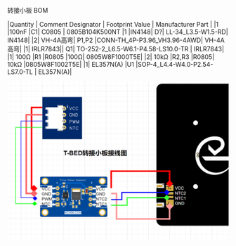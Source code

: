 转接小板 BOM

|Quantity |	Comment	Designator	| Footprint 	Value |	Manufacturer Part |
|1	|100nF	|C1|	C0805	|	0805B104K500NT
|1	|IN4148|	D?|	LL-34_L3.5-W1.5-RD|		IN4148|
|2|	VH-4A高弯|	P1,P2	|CONN-TH_4P-P3.96_VH3.96-4AWD|		VH-4A高弯|
|1|	IRLR7843||	Q1|	TO-252-2_L6.5-W6.1-P4.58-LS10.0-TR	|	IRLR7843|
|1|	100Ω	|R1	|R0805	|100Ω|	0805W8F1000T5E|
|2|	10kΩ	|R2,R3	|R0805|	10kΩ	|0805W8F1002T5E|
|1|	EL357N(A)	|U1	|SOP-4_L4.4-W4.0-P2.54-LS7.0-TL	|	EL357N(A)|

![image](带光耦热床转接小板接线图.png)
